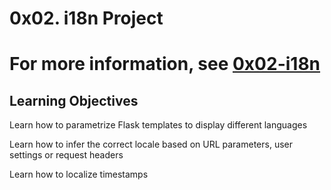 <h1>0x02. i18n Project<h1>

<p>For more information, see <a href="https://docs.google.com/document/d/10Jor7i7qqhiDvEaWRbDpUeNu2ONeB2lzd_5ZDyYvxJE/edit?usp=sharing">0x02-i18n</a></p>

<h2>Learning Objectives</h2>

<p>Learn how to parametrize Flask templates to display different languages</p>
<p>Learn how to infer the correct locale based on URL parameters, user settings or request headers</p>
<p>Learn how to localize timestamps</p>

